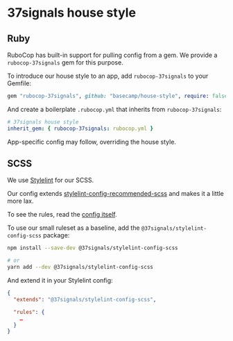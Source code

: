# 37signals house style

## Ruby

RuboCop has built-in support for pulling config from a gem. We provide a
`rubocop-37signals` gem for this purpose.

To introduce our house style to an app, add `rubocop-37signals` to your Gemfile:
```ruby
gem "rubocop-37signals", github: "basecamp/house-style", require: false
```

And create a boilerplate `.rubocop.yml` that inherits from `rubocop-37signals`:
```yaml
# 37signals house style
inherit_gem: { rubocop-37signals: rubocop.yml }
```

App-specific config may follow, overriding the house style.

## SCSS

We use [Stylelint](https://stylelint.io) for our SCSS.

Our config extends [stylelint-config-recommended-scss](https://github.com/stylelint-scss/stylelint-config-recommended-scss) and makes it a little more lax.

To see the rules, read the [config itself](/stylelint-config-scss/index.js).

To use our small ruleset as a baseline, add the `@37signals/stylelint-config-scss` package:
```bash
npm install --save-dev @37signals/stylelint-config-scss

# or
yarn add --dev @37signals/stylelint-config-scss
```
And extend it in your Stylelint config:
```json
{
  "extends": "@37signals/stylelint-config-scss",

  "rules": {
    …
  }
}
```
